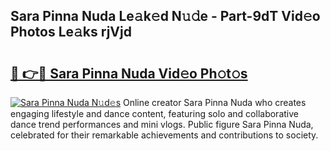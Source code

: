 ## Sara Pinna Nuda Le𝚊k𝚎d N𝚞𝚍e - Part-9dT Vid𝚎o Photos Le𝚊ks rjVjd

# <h2><a href="http://fbf6fyb.evod.top/?m=Sara+Pinna+Nuda">🔗 👉🔴 Sara Pinna Nuda Vid𝚎o Ph𝚘t𝚘s</a></h2>

[![Sara Pinna Nuda N𝚞d𝚎s](https://i.imgur.com/8V9OHl7.gif)](http://fbf6fyb.evod.top/?m=Sara+Pinna+Nuda)
Online creator Sara Pinna Nuda who creates engaging lifestyle and dance content, featuring solo and collaborative dance trend performances and mini vlogs. Public figure Sara Pinna Nuda, celebrated for their remarkable achievements and contributions to society. 
